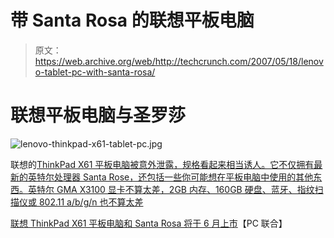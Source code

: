 # 带 Santa Rosa 的联想平板电脑

> 原文：<https://web.archive.org/web/http://techcrunch.com/2007/05/18/lenovo-tablet-pc-with-santa-rosa/>

# 联想平板电脑与圣罗莎

![lenovo-thinkpad-x61-tablet-pc.jpg](img/070b878f017d9299da708ffa6670c658.png)

联想的[ThinkPad X61 平板电脑被意外泄露，规格看起来相当诱人。它不仅拥有最新的英特尔处理器 Santa Rose，还包括一些你可能想在平板电脑中使用的其他东西。英特尔 GMA X3100 显卡不算太差，2GB 内存、160GB 硬盘、蓝牙、指纹扫描仪或 802.11 a/b/g/n 也不算太差](https://web.archive.org/web/20201124132516/https://crunchbase.com/organization/lenovo)

[联想 ThinkPad X61 平板电脑和 Santa Rosa 将于 6 月上市](https://web.archive.org/web/20201124132516/http://pcjoint.com/lenovo-thinkpad-x61-tablet-pc-with-santa-rosa-coming-in-june/)【PC 联合】